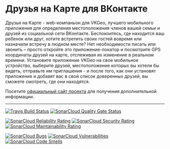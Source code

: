 # Друзья на Карте для ВКонтакте

Друзья  на  Карте  - web-компаньон для VKGeo, лучшего мобильного приложения
для  определения  местоположения  членов вашей семьи и друзей из социальной
сети  ВКонтакте.  Беспокоитесь,  где находится ваш ребенок или друг, хотите
встретить  своих  гостей  вовремя или назначили встречу в людном месте? Нет
необходимости писать или звонить – просто откройте это приложение-локатор и
посмотрите  GPS  координаты  друзей  на  карте,  отслеживая  их изменение в
реальном времени. Установите приложение VKGeo на свое мобильное устройство,
выберите  друзей,  местоположение которых вы хотели бы видеть, отправьте им
приглашения  -  и  после того, как они установят приложение и добавят вас в
свой список доверенных друзей, вы сможете смотреть, где они находятся.

Посетите   [официальный  сайт  проекта](https://vkgeo.sourceforge.io/)  для
получения дополнительной информации.

---

[![Travis Build Status](https://travis-ci.org/vkgeo/vkgeo-web.svg?branch=master)](https://travis-ci.org/vkgeo/vkgeo-web)
[![SonarCloud Quality Gate Status](https://sonarcloud.io/api/project_badges/measure?project=vkgeo_vkgeo-web&metric=alert_status)](https://sonarcloud.io/dashboard?id=vkgeo_vkgeo-web)

[![SonarCloud Reliability Rating](https://sonarcloud.io/api/project_badges/measure?project=vkgeo_vkgeo-web&metric=reliability_rating)](https://sonarcloud.io/dashboard?id=vkgeo_vkgeo-web)
[![SonarCloud Security Rating](https://sonarcloud.io/api/project_badges/measure?project=vkgeo_vkgeo-web&metric=security_rating)](https://sonarcloud.io/dashboard?id=vkgeo_vkgeo-web)
[![SonarCloud Maintainability Rating](https://sonarcloud.io/api/project_badges/measure?project=vkgeo_vkgeo-web&metric=sqale_rating)](https://sonarcloud.io/dashboard?id=vkgeo_vkgeo-web)

[![SonarCloud Bugs](https://sonarcloud.io/api/project_badges/measure?project=vkgeo_vkgeo-web&metric=bugs)](https://sonarcloud.io/dashboard?id=vkgeo_vkgeo-web)
[![SonarCloud Vulnerabilities](https://sonarcloud.io/api/project_badges/measure?project=vkgeo_vkgeo-web&metric=vulnerabilities)](https://sonarcloud.io/dashboard?id=vkgeo_vkgeo-web)
[![SonarCloud Code Smells](https://sonarcloud.io/api/project_badges/measure?project=vkgeo_vkgeo-web&metric=code_smells)](https://sonarcloud.io/dashboard?id=vkgeo_vkgeo-web)
